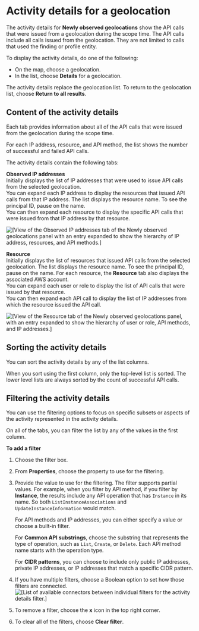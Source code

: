 # Activity details for a geolocation<a name="profile-panel-drilldown-new-geolocations"></a>

The activity details for **Newly observed geolocations** show the API calls that were issued from a geolocation during the scope time\. The API calls include all calls issued from the geolocation\. They are not limited to calls that used the finding or profile entity\.

To display the activity details, do one of the following:
+ On the map, choose a geolocation\.
+ In the list, choose **Details** for a geolocation\.

The activity details replace the geolocation list\. To return to the geolocation list, choose **Return to all results**\.

## Content of the activity details<a name="profile-panel-drilldown-geolocation-content"></a>

Each tab provides information about all of the API calls that were issued from the geolocation during the scope time\.

For each IP address, resource, and API method, the list shows the number of successful and failed API calls\.

The activity details contain the following tabs:

**Observed IP addresses**  
Initially displays the list of IP addresses that were used to issue API calls from the selected geolocation\.  
You can expand each IP address to display the resources that issued API calls from that IP address\. The list displays the resource name\. To see the principal ID, pause on the name\.  
You can then expand each resource to display the specific API calls that were issued from that IP address by that resource\.  

![\[View of the Observed IP addresses tab of the Newly observed geolocations panel with an entry expanded to show the hierarchy of IP address, resources, and API methods.\]](http://docs.aws.amazon.com/detective/latest/userguide/images/screen_profile_panel_drilldown_geo_ips.png)

**Resource**  
Initially displays the list of resources that issued API calls from the selected geolocation\. The list displays the resource name\. To see the principal ID, pause on the name\. For each resource, the **Resource** tab also displays the associated AWS account\.  
You can expand each user or role to display the list of API calls that were issued by that resource\.  
You can then expand each API call to display the list of IP addresses from which the resource issued the API call\.  

![\[View of the Resource tab of the Newly observed geolocations panel, with an entry expanded to show the hierarchy of user or role, API methods, and IP addresses.\]](http://docs.aws.amazon.com/detective/latest/userguide/images/screen_profile_panel_drilldown_geo_resources.png)

## Sorting the activity details<a name="drilldown-geolocation-sort"></a>

You can sort the activity details by any of the list columns\.

When you sort using the first column, only the top\-level list is sorted\. The lower level lists are always sorted by the count of successful API calls\.

## Filtering the activity details<a name="drilldown-geolocation-filter"></a>

You can use the filtering options to focus on specific subsets or aspects of the activity represented in the activity details\.

On all of the tabs, you can filter the list by any of the values in the first column\.

**To add a filter**

1. Choose the filter box\.

1. From **Properties**, choose the property to use for the filtering\.

1. Provide the value to use for the filtering\. The filter supports partial values\. For example, when you filter by API method, if you filter by **Instance**, the results include any API operation that has `Instance` in its name\. So both `ListInstanceAssociations` and `UpdateInstanceInformation` would match\.

   For API methods and IP addresses, you can either specify a value or choose a built\-in filter\.

   For **Common API substrings**, choose the substring that represents the type of operation, such as `List`, `Create`, or `Delete`\. Each API method name starts with the operation type\.

   For **CIDR patterns**, you can choose to include only public IP addresses, private IP addresses, or IP addresses that match a specific CIDR pattern\.

1. If you have multiple filters, choose a Boolean option to set how those filters are connected\.  
![\[List of available connectors between individual filters for the activity details filter.\]](http://docs.aws.amazon.com/detective/latest/userguide/images/screen_profile_panel_drilldown_geo_filterconnectors.png)

1. To remove a filter, choose the **x** icon in the top right corner\.

1. To clear all of the filters, choose **Clear filter**\.